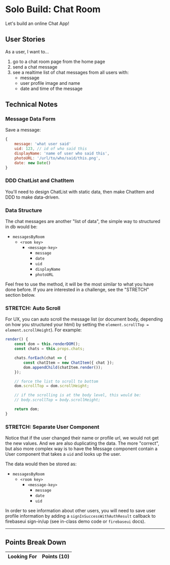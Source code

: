 # Solo Build: Chat Room

Let's build an online Chat App!

## User Stories

As a user, I want to...

1. go to a chat room page from the home page
1. send a chat message
1. see a realtime list of chat messages from all users with:
    - message
    - user profile image and name
    - date and time of the message

## Technical Notes

### Message Data Form

Save a message:

```js
{
    message: 'what user said'
    uid: 123, // id of who said this
    displayName: 'name of user who said this',
    photoURL: '/url/to/who/said/this.png',
    date: new Date()
}
```

### DDD ChatList and ChatItem

You'll need to design ChatList with static data, then make ChatItem and DDD to make data-driven.

### Data Structure

The chat messages are another "list of data", the simple way to
structured in db would be:

- `messagesByRoom`
    - `<room key>`
        - `<message-key>`
            - `message`
            - `date`
            - `uid`
            - `displayName`
            - `photoURL`

Feel free to use the method, it will be the most similar to what you have
done before. If you are interested in a challenge, see the "STRETCH" section below.

### STRETCH: Auto Scroll

For UX, you can auto scroll the message list (or document body, depending on how you structured 
your html) by setting the `element.scrollTop = element.scrollHeight`). For example:

```js
render() {
    const dom = this.renderDOM();
    const chats = this.props.chats;

    chats.forEach(chat => {
        const chatItem = new ChatItem({ chat });
        dom.appendChild(chatItem.render());
    });

    // force the list to scroll to bottom
    dom.scrollTop = dom.scrollHeight;

    // if the scrolling is at the body level, this would be:
    // body.scrollTop = body.scrollHeight;

    return dom;
}
```

### STRETCH: Separate User Component

Notice that if the user changed their name or profile url, we would not get the new values.
And we are also duplicating the data. The more "correct", but also more complex way is to have
the Message component contain a User component that takes a `uid` and looks up the user.

The data would then be stored as:

- `messagesByRoom`
    - `<room key>`
        - `<message-key>`
            - `message`
            - `date`
            - `uid`

In order to see information about other users, you will need to save
user profile information by adding a `signInSuccessWithAuthResult` 
callback to firebaseui sign-in/up (see in-class demo code or `firebaseui` docs).

---


## Points Break Down

Looking For | Points (10)
:--|--:

